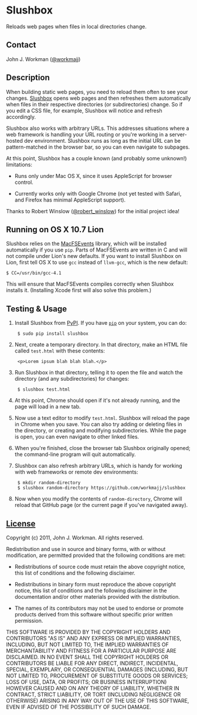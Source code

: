 Slushbox
========

Reloads web pages when files in local directories change.

Contact
-------

John J. Workman ([@workmajj](https://twitter.com/workmajj))

Description
-----------

When building static web pages, you need to reload them often to see your changes. [Slushbox](http://www.urbandictionary.com/define.php?term=slushbox) opens web pages and then refreshes them automatically when files in their respective directories (or subdirectories) change. So if you edit a CSS file, for example, Slushbox will notice and refresh accordingly.

Slushbox also works with arbitrary URLs. This addresses situations where a web framework is handling your URL routing or you're working in a server-hosted dev environment. Slushbox runs as long as the initial URL can be pattern-matched in the browser bar, so you can even navigate to subpages.

At this point, Slushbox has a couple known (and probably some unknown!) limitations:

* Runs only under Mac OS X, since it uses AppleScript for browser control.

* Currently works only with Google Chrome (not yet tested with Safari, and Firefox has minimal AppleScript support).

Thanks to Robert Winslow ([@robert_winslow](http://twitter.com/robert_winslow)) for the initial project idea!

Running on OS X 10.7 Lion
-------------------------

Slushbox relies on the [MacFSEvents](http://pypi.python.org/pypi/MacFSEvents) library, which will be installed automatically if you use ```pip```. Parts of MacFSEvents are written in C and will not compile under Lion's new defaults. If you want to install Slushbox on Lion, first tell OS X to use ```gcc``` instead of ```llvm-gcc```, which is the new default:

    $ CC=/usr/bin/gcc-4.1

This will ensure that MacFSEvents compiles correctly when Slushbox installs it. (Installing Xcode first will also solve this problem.)

Testing & Usage
---------------

1. Install Slushbox from [PyPI](http://pypi.python.org/pypi/Slushbox). If you have [```pip```](http://guide.python-distribute.org/installation.html) on your system, you can do:

        $ sudo pip install slushbox

2. Next, create a temporary directory. In that directory, make an HTML file called ```test.html``` with these contents:

        <p>Lorem ipsum blah blah blah.</p>

3. Run Slushbox in that directory, telling it to open the file and watch the directory (and any subdirectories) for changes:

        $ slushbox test.html

4. At this point, Chrome should open if it's not already running, and the page will load in a new tab.

5. Now use a text editor to modify ```test.html```. Slushbox will reload the page in Chrome when you save. You can also try adding or deleting files in the directory, or creating and modifying subdirectories. While the page is open, you can even navigate to other linked files.

6. When you're finished, close the browser tab Slushbox originally opened; the command-line program will quit automatically.

7. Slushbox can also refresh arbitrary URLs, which is handy for working with web frameworks or remote dev environments:

        $ mkdir random-directory
        $ slushbox random-directory https://github.com/workmajj/slushbox

8. Now when you modify the contents of ```random-directory```, Chrome will reload that GitHub page (or the current page if you've navigated away).

[License](http://en.wikipedia.org/wiki/BSD_licenses#3-clause_license_.28.22New_BSD_License.22_or_.22Modified_BSD_License.22.29)
-------

Copyright (c) 2011, John J. Workman. All rights reserved.

Redistribution and use in source and binary forms, with or without modification, are permitted provided that the following conditions are met:

* Redistributions of source code must retain the above copyright notice, this list of conditions and the following disclaimer.

* Redistributions in binary form must reproduce the above copyright notice, this list of conditions and the following disclaimer in the documentation and/or other materials provided with the distribution.

* The names of its contributors may not be used to endorse or promote products derived from this software without specific prior written permission.

THIS SOFTWARE IS PROVIDED BY THE COPYRIGHT HOLDERS AND CONTRIBUTORS "AS IS" AND ANY EXPRESS OR IMPLIED WARRANTIES, INCLUDING, BUT NOT LIMITED TO, THE IMPLIED WARRANTIES OF MERCHANTABILITY AND FITNESS FOR A PARTICULAR PURPOSE ARE DISCLAIMED. IN NO EVENT SHALL THE COPYRIGHT HOLDERS OR CONTRIBUTORS BE LIABLE FOR ANY DIRECT, INDIRECT, INCIDENTAL, SPECIAL, EXEMPLARY, OR CONSEQUENTIAL DAMAGES (INCLUDING, BUT NOT LIMITED TO, PROCUREMENT OF SUBSTITUTE GOODS OR SERVICES; LOSS OF USE, DATA, OR PROFITS; OR BUSINESS INTERRUPTION) HOWEVER CAUSED AND ON ANY THEORY OF LIABILITY, WHETHER IN CONTRACT, STRICT LIABILITY, OR TORT (INCLUDING NEGLIGENCE OR OTHERWISE) ARISING IN ANY WAY OUT OF THE USE OF THIS SOFTWARE, EVEN IF ADVISED OF THE POSSIBILITY OF SUCH DAMAGE.
